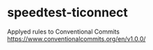 # speedtest-ticonnect
 
Applyed rules to Conventional Commits
https://www.conventionalcommits.org/en/v1.0.0/
